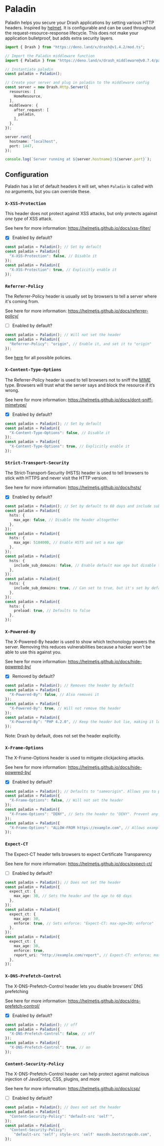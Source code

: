 # Paladin

Paladin helps you secure your Drash applications by setting various HTTP
headers. Inspired by [helmet](https://github.com/helmetjs/helmet). It is
configurable and can be used throughout the request-resource-response lifecycle.
This does not make your application bulletproof, but adds extra security layers.

```typescript
import { Drash } from "https://deno.land/x/drash@v1.4.2/mod.ts";

// Import the Paladin middleware function
import { Paladin } from "https://deno.land/x/drash_middleware@v0.7.4/paladin/mod.ts";

// Instantiate paladin
const paladin = Paladin();

// Create your server and plug in paladin to the middleware config
const server = new Drash.Http.Server({
  resources: [
    HomeResource,
  ],
  middleware: {
    after_request: [
      paladin,
    ],
  },
});

server.run({
  hostname: "localhost",
  port: 1447,
});

console.log(`Server running at ${server.hostname}:${server.port}`);
```

## Configuration

Paladin has a list of default headers it will set, when `Paladin` is called with
no arguments, but you can override these.

### `X-XSS-Protection`

This header does not protect against XSS attacks, but only protects against _one
type_ of XSS attack.

See here for more information: https://helmetjs.github.io/docs/xss-filter/

- [x] Enabled by default?

```typescript
const paladin = Paladin(); // Set by default
const paladin = Paladin({
  "X-XSS-Protection": false, // Disable it
});
const paladin = Paladin({
  "X-XSS-Protection": true, // Explicitly enable it
});
```

### `Referrer-Policy`

The Referrer-Policy header is usually set by browsers to tell a server where
it's coming from.

See here for more information: https://helmetjs.github.io/docs/referrer-policy/

- [ ] Enabled by default?

```typescript
const paladin = Paladin(); // Will not set the header
const paladin = Paladin({
  "Referrer-Policy": "origin", // Enable it, and set it to "origin"
});
```

See [here](https://www.w3.org/TR/referrer-policy/#referrer-policies) for all
possible policies.

### `X-Content-Type-Options`

The Referrer-Policy header is used to tell browsers not to sniff the
[MIME](https://developer.mozilla.org/en-US/docs/Web/HTTP/Basics_of_HTTP/MIME_types)
type. Browsers will trust what the server says and block the resource if it’s
wrong.

See here for more information:
https://helmetjs.github.io/docs/dont-sniff-mimetype/

- [x] Enabled by default?

```typescript
const paladin = Paladin(); // Set by default
const paladin = Paladin({
  "X-Content-Type-Options": false, // Disable it
});
const paladin = Paladin({
  "X-Content-Type-Options": true, // Explicitly enable it
});
```

### `Strict-Transport-Security`

The Strict-Transport-Security (HSTS) header is used to tell browsers to stick
with HTTPS and never visit the HTTP version.

See here for more information: https://helmetjs.github.io/docs/hsts/

- [x] Enabled by default?

```typescript
const paladin = Paladin(); // Set by default to 60 days and include sub domains
const paladin = Paladin({
  hsts: {
    max_age: false, // Disable the header altogether
  },
});
const paladin = Paladin({
  hsts: {
    max_age: 5184000, // Enable HSTS and set a max age
  },
});
const paladin = Paladin({
  hsts: {
    include_sub_domains: false, // Enable default max age but disable the inclusion of sub domains
  },
});
const paladin = Paladin({
  hsts: {
    include_sub_domains: true, // Can set to true, but it's set by default
  },
});
const paladin = Paladin({
  hsts: {
    preload: true, // Defaults to false
  },
});
```

### `X-Powered-By`

The X-Powered-By header is used to show which techonology powers the server.
Removing this reduces vulnerabilities because a hacker won't be able to use this
against you.

See here for more information: https://helmetjs.github.io/docs/hide-powered-by/

- [x] Removed by default?

```typescript
const paladin = Paladin(); // Removes the header by default
const paladin = Paladin({
  "X-Powered-By": false, // Also removes it
});
const paladin = Paladin({
  "X-Powered-By": true, // Will not remove the header
});
const paladin = Paladin({
  "X-Powered-By": "PHP 4.2.0", // Keep the header but lie, making it look your site is powered by PHP
});
```

Note: Drash by default, does not set the header explicitly.

### `X-Frame-Options`

The X-Frame-Options header is used to mitigate clickjacking attacks.

See here for more information: https://helmetjs.github.io/docs/hide-powered-by/

- [x] Enabled by default?

```typescript
const paladin = Paladin(); // Defaults to "sameorigin". Allows you to put iFrames on your page.
const paladin = Paladin({
  "X-Frame-Options": false, // Will not set the header
});
const paladin = Paladin({
  "X-Frame-Options": "DENY", // Sets the header to "DENY". Prevent any iFrames.
});
const paladin = Paladin({
  "X-Frame-Options": "ALLOW-FROM https://example.com", // Allows example.com to embed an iFrame on the page.
});
```

### `Expect-CT`

The Expect-CT header tells browsers to expect Certificate Transparency

See here for more information: https://helmetjs.github.io/docs/expect-ct/

- [ ] Enabled by default?

```typescript
const paladin = Paladin(); // Does not set the header
const paladin = Paladin({
  expect_ct: {
    max_age: 30, // Sets the header and the age to 60 days
  },
});
const paladin = Paladin({
  expect_ct: {
    max_age: 30,
    enforce: true, // Sets enforce: "Expect-CT: max-age=30; enforce"
  },
});
const paladin = Paladin({
  expect_ct: {
    max_age: 30,
    enforce: true,
    report_uri: "http://example.com/report", // Expect-CT: enforce; max-age=30; report-uri="http://example.com/report"
  },
});
```

### `X-DNS-Prefetch-Control`

The X-DNS-Prefetch-Control header lets you disable browsers’ DNS prefetching

See here for more information:
https://helmetjs.github.io/docs/dns-prefetch-control/

- [x] Enabled by default?

```typescript
const paladin = Paladin(); // off
const paladin = Paladin({
  "X-DNS-Prefetch-Control": false, // off
});
const paladin = Paladin({
  "X-DNS-Prefetch-Control": true, // on
});
```

### `Content-Security-Policy`

The X-DNS-Prefetch-Control header can help protect against malicious injection
of JavaScript, CSS, plugins, and more

See here for more information: https://helmetjs.github.io/docs/csp/

- [ ] Enabled by default?

```typescript
const paladin = Paladin(); // Does not set the header
const paladin = Paladin({
  "Content-Security-Policy": "default-src 'self'",
});
const paladin = Paladin({
  "Content-Security-Policy":
    "default-src 'self'; style-src 'self' maxcdn.bootstrapcdn.com",
});
```
